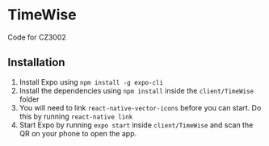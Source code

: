 # TimeWise

Code for CZ3002

## Installation

1. Install Expo using `npm install -g expo-cli`
2. Install the dependencies using `npm install` inside the `client/TimeWise` folder
3. You will need to link `react-native-vector-icons` before you can start. Do this by running `react-native link`
4. Start Expo by running `expo start` inside `client/TimeWise` and scan the QR on your phone to open the app.
